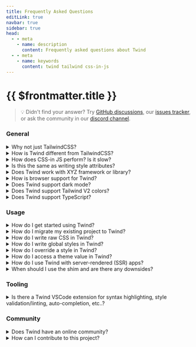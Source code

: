```yaml
---
title: Frequently Asked Questions
editLink: true
navbar: true
sidebar: true
head:
  - - meta
    - name: description
      content: Frequently asked questions about Twind
  - - meta
    - name: keywords
      content: twind tailwind css-in-js
---
```


# {{ $frontmatter.title }}

> 💡 Didn't find your answer? Try [GitHub discussions](https://github.com/tw-in-js/twind/discussions), our [issues tracker](https://github.com/tw-in-js/twind/issues), or ask the community in our [discord channel](https://discord.com/invite/2aP5NkszvD).

### General

<details><summary>Why not just TailwindCSS?</summary>

We, in no way, discourage the use of TailwindCSS. In fact, we think everyone **should** try Tailwind before they try Twind. It is an absolutely incredible tool with amazing documentation and the entire backbone of this project!

Twind takes a different approach by removing the build step and generating the styles at run-time, which can be a useful approach for existing apps built on frameworks.

We encourage you to try both and see which one is a better fit for you and your project.

</details>

<details><summary>How is Twind different from TailwindCSS?</summary>

Twind works with all existing Tailwind classes and configuration. However, Twind offers extended utilities, variants, and syntaxes which are all listed in the [Extended Functionality Guide](/handbook/extended-functionality).

</details>

<details><summary>How does CSS-in JS perform? Is it slow? </summary>

Twind was designed with performance in mind from the start and is in the top two fastest CSS-in-JS solutions. We've put together [some benchmarks](https://github.com/tw-in-js/twind#benchmarks) if you are interested in learning more.

</details>

<details><summary>Is this the same as writing style attributes?</summary>

Coming soon...

</details>

<details><summary>Does Twind work with XYZ framework or library?</summary>

If your project uses JavaScript/TypeScript, it should work with Twind. This includes vanilla JavaScript/TypeScript, React, React Native, Vue, Angular, Solid, AlpineJS, NextJS, Gatsby, Nuxt, 11ty, and virtually any other JavaScript framework.

Please note that usage with some frameworks, including SSR frameworks, requires additional configuration. We've put together several usage guides to help get you started.

</details>

<details><summary>How is browser support for Twind?</summary>

Twind works with all major browsers but requires a polyfill for IE11 and some older browsers. Please see the [Legacy Browsers guide](/handbook/getting-started#supporting-legacy-browsers) for more information.

</details>

<details><summary>Does Twind support dark mode?</summary>

Yes! With Twind, dark mode is always available. Please see the [configuration guide](/handbook/configuration#dark-mode) for more info.

</details>

<details><summary>Does Twind support Tailwind V2 colors?</summary>

Yes, but with a little extra configuration. With Twind, dark mode is always available! Please see the [configuration guide](/handbook/configuration#colors) for more info.

</details>

<details><summary>Does Twind support TypeScript?</summary>

Yes, Twind is written in TypeScript and includes all type definitions with the modules. Please see the [TypeScript usage guide](/usage-guides/typescript) for more info on how to use Twind in your TypeScript app.

</details>

<!-- ### Comparisons -->

<!-- <details><summary>How is Twind different from twin.macro? </summary>

Coming soon...

</details>

<details><summary>How is Twind different from other CSS-in-JS solutions?</summary>

Coming soon...

</details> -->

### Usage

<details><summary>How do I get started using Twind? </summary>

We've put together a [Getting Started](/handbook/getting-started) guide to get you up in running in under a minute.

</details>

<details><summary>How do I migrate my existing project to Twind?</summary>

We've put together a [Tailwind Migration Guide](/migration-guides/tailwind) and are working on more.

</details>

<details><summary>How do I write raw CSS in Twind?</summary>

Tailwind provides a `twind/css` package to help you incorporate raw CSS into your project. This package exposes a `css` function that lets you define your CSS using JavaScript object notation. Please check out our [CSS-in-Twind Guide](/handbook/css-in-twind) for more information.

</details>

<details><summary>How do I write global styles in Twind?</summary>

Twind provides a first-class approach to writing global styles via the `twind/css` module.

We've put together a [Global Styles Guide](/handbook/css-in-twind#global-styles) for your convenience.

</details>

<details><summary>How do I override a style in Twind?</summary>

Twind provides several ways to override styles, including an `!important` modifier, `apply` function, and `override` variant.

Please see the [Overwriting Styles Guide](/handbook/overwriting-styles) for more information.

</details>
<details><summary>How do I access a theme value in Twind?</summary>

The `twind/css` package exposes a `theme` helper for use with the `css` function. [View the docs](https://twind.dev/docs/modules/twind.html#theme-helper) here.

</details>

<details><summary>How do I use Twind with server-rendered (SSR) apps?</summary>

Twind provides a `twind/server` package to assist with static extraction needed for SSR apps. Please the [SSR Usage Guide](/usage-guides/ssr) for more information.

There is also a working [example Next App](https://github.com/tw-in-js/example-next) to get you up in running.

</details>

<!-- <details><summary>How do I cache my Twind styles?</summary>

Coming soon...

</details> -->

<details><summary>When should I use the shim and are there any downsides?</summary>

The purpose of the shim is to allow you to take advantage of Twind without the use of the `tw` function. This is useful for certain situations:

- You are incrementally refactoring an existing Tailwind app.
- You just want to get up and running quickly (prototyping)

There could be performance implications of using the shim on large or highly dynamic apps due to a requirement to parse entire class attributes. However, these differences should be negligible for most static sites.

Please check out [The Shim Guide](/handbook/the-shim) for more information.

</details>

<!-- <details><summary>How do I know when to use `tw` vs. `apply` vs. `lazy`?</summary>

Coming soon...

</details> -->

### Tooling

<details><summary>Is there a Twind VSCode extension for syntax highlighting, style validation/linting, auto-completion, etc..?</summary>

Not yet, but a Twind VSCode extension is in the works. You can follow the progress on [this issue](https://github.com/tw-in-js/twind/issues/24).

</details>

### Community

<details><summary>Does Twind have an online community?</summary>

Yes, we are active both on Github Discussions and Discord.

- Github Discussions: [https://github.com/tw-in-js/twind/discussions](https://github.com/tw-in-js/twind/discussions)
- Link to join Discord server: [https://discord.com/invite/2aP5NkszvD](https://discord.com/invite/2aP5NkszvD)

</details>

<details><summary>How can I contribute to this project?</summary>

Hey, thanks for your interest! There are several ways that you can contribute to this project from spreading the word to fixing bugs to creating new features. We've put together a [Contributing Guide](https://github.com/tw-in-js/twind/blob/main/CONTRIBUTING.md) to get you started.

</details>
